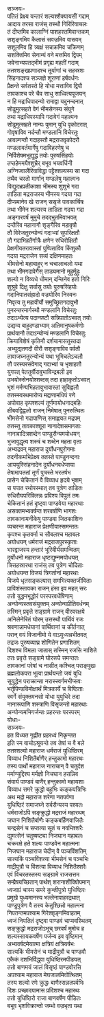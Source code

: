 सञ्जयः-  
पतितं प्रेक्ष्य यन्तारं शल्यश्शैक्यायसीं गदाम्  
आदाय तरसा राजंस् तस्थौ गिरिरिवाचलः  
तं दीप्तमिव कालाग्निं पाशहस्तमिवान्तकम्  
सशृङ्गमिव कैलासं सवज्रमिव वासवम्  
सशूलमिव हि त्र्यक्षं सचक्रमिव चक्रिणम्  
सशक्तिमिव सेनान्यं वने मत्तमिव द्विपम्  
जवेनाभ्यपतद्भीमं प्रगृह्य महतीं गदाम्  
ततश्शङ्खप्रणादश्च तूर्याणां च सहस्रशः  
सिंहनादश्च सञ्जज्ञे शूराणां हर्षवर्धनः  
प्रैक्षन्ते सर्वतस्ते हि योधा मत्ताविव द्विपौ  
तावकाश्च परे चैव साधु साध्वित्यपूजयन्  
न हि मद्राधिपादन्यो रामाद्वा यदुनन्दनात्  
सोढुमुत्सहते वेगं भीमसेनस्य संयुगे  
तथा मद्राधिपस्यापि गदावेगं महात्मनः  
सोढुमुत्सहते नान्यः पुमान् युधि वृकोदरात्  
गोवृषाविव नर्दन्तौ मण्डलानि विचेरतुः  
आवल्गन्तौ गदाहस्तौ मद्रराजवृकोदरौ  
मण्डलावर्तमार्गेषु गदाविहरणेषु च  
निर्विशेषमभूद्युद्धं तयोः पुरुषसिंहयोः  
तप्तहेममयैश्शुभ्रैर् बभूव भयवर्धिनी  
अग्निज्वालैरिवाविद्धा पट्टैश्शल्यस्य सा गदा  
तथैव चरतो मार्गान् मण्डलेषु महात्मनः  
विद्युदभ्रप्रतीकाशा भीमस्य शुशुभे गदा  
ताडिता मद्रराजस्य भीमस्य गदया गदा  
दीप्यमानेव खे राजन् ससृजे पावकार्चिषः  
तथा भीमेन शल्यस्य ताडिता गदया गदा  
अङ्गारवर्षं मुमुचे तदद्भुतमिवाभवत्  
दन्तैरिव महानागौ शृङ्गैरिव महावृषौ  
तौ विरेजतुरन्योन्यं गदाभ्यां सुपरिक्षतौ  
तौ गदाभिहतैर्गात्रैः क्षणेन रुधिरोक्षितौ  
प्रेक्षणीयतरावास्तां पुष्पिताविव किंशुकौ  
गदया मद्रराजेन सव्यं दक्षिणमाहतः  
भीमसेनो महाबाहुर् न चचालाचलो यथा  
तथा भीमगदावेगैस् ताड्यमानो मुहुर्मुहुः  
शल्यो न विव्यधे धीमान् दन्तिनेव हतो गिरिः  
शुश्रुवे दिक्षु सर्वासु तयोः पुरुषसिंहयोः  
गदानिपातसंह्रादो वज्रयोरिव निस्वनः  
निवृत्य तु महावीर्यौ समुच्छ्रितगदावुभौ  
पुनरन्तरमार्गस्थौ मण्डलानि विचेरतुः  
तदाऽभ्येत्य पदान्यष्टौ सन्निपातोऽभवत् तयोः  
उद्यम्य बाहुदण्डाभ्याम् अतिमानुषकर्मणोः  
प्रार्थयानौ तदाऽन्योन्यं मण्डलानि विचेरतुः  
क्रियाविशेषं कृतिनौ दर्शयामासतुस्तदा  
अभ्युद्यतगदौ वीरौ सशृङ्गाविव पर्वतौ  
तावाजघ्नतुरन्योन्यं यथा भूमिचलेऽचलौ  
तौ परस्परसंवेगाद् गदाभ्यां च भृशाहतौ  
युगपत् पेततुर्वीरावुभाविन्द्रबली इव  
उभयोस्सेनयोश्शब्दस् तदा हाहाकृतोऽभवत्  
भृशं मर्मण्यभिहतावुभावास्तां सुविह्वलौ  
ततस्स्वरथमारोप्य मद्राणामधिपं रणे  
अपोवाह कृपश्शल्यं तूर्णमायोधनाद्बहिः  
क्षीबवद्विह्वलो राजन् निमेषात् पुनरुत्थितः  
भीमसेनो गदापाणिस् समाह्वयत मद्रपम्  
ततस्तु तावकाश्शूरा नानादेशसमागताः  
नानावादित्रशब्देन पाण्डुसैन्यमयोधयन्  
भुजावुद्धृत्य शस्त्रं च शब्देन महता वृताः  
अभ्यद्रवन् महाराज दुर्योधनपुरोगमाः  
तदनीकमभिप्रेक्ष्य ततस्ते पाण्डुनन्दनाः  
आययुस्सिंहनादेन दुर्योधनवधेप्सया  
तेषामापततां तूर्णं पुत्रस्ते भरतर्षभ  
प्रासेन चेकितानं वै विव्याध हृदये भृशम्  
स पपात रथोपस्थात् तव पुत्रेण ताडितः  
रुधिरौघपरिक्लिन्नः प्रविश्य विपुलं तमः  
चेकितानं हतं दृष्ट्वा पाण्डवेया महारथाः  
असक्तमभ्यवर्षन्त शरवर्षाणि भागशः  
तावकानामनीकेषु पाण्डवा जितकाशिनः  
व्यचरन्त महाराज प्रेक्षणीयास्समन्ततः  
कृपश्च कृतवर्मा च सौबलश्च महाबलः  
अयोधयन् धर्मराजं मद्रराजपुरस्कृताः  
भारद्वाजस्य हन्तारं भूरिवीर्यसमन्वितम्  
दुर्योधनो महाराज धृष्टद्युम्नमयोधयत्  
त्रिसहस्रारथा राजंस् तव पुत्रेण चोदिताः  
अयोधयन्त विजयं त्रिगर्तानां महारथाः  
विजये धृतसङ्कल्पास् समभित्यक्तजीविताः  
प्राविशंस्तावका राजन् हंसा इव महत् सरः  
ततो युद्धमभूद्धोरं परस्परवधैषिणाम्  
अन्योन्यस्तवसंयुक्तम् अन्योन्यप्रीतिवर्धनम्  
तस्मिन् प्रवृत्ते सङ्ग्रामे राजन् वीरवरक्षये  
अनिलेनेरितं घोरम् उत्तस्थौ पार्थिवं रजः  
श्रवणान्नामधेयानां पार्थिवानां च कीर्तनात्  
परान् वयं विजानीमो ये वाऽयुध्यन्नभीतवत्  
तद्रजः पुरुषव्याघ्र शोणितेन प्रणाशितम्  
दिशश्च विमला जातास् तस्मिन् रजसि नाशिते  
ततः प्रवृत्ते सङ्ग्रामे घोररूपे समन्ततः  
तावकानां परेषां च नासीत् कश्चित् पराङ्मुखः  
ब्रह्मलोकपरा भूत्वा प्रार्थयन्तो जयं युधि  
सुयुद्धेन पराक्रान्ता नरास्स्वर्गमभीप्सवः  
भर्तृपिण्डविमोक्षार्थं मित्रकार्ये च विष्ठिताः  
स्वर्गे संयुक्तमनसो योधा युयुधिरे तदा  
नानारूपाणि शस्त्राणि विसृजन्तो महारथाः  
अन्योन्यमभिगर्जन्तः प्रहरन्तः परस्परम्  
योधाः-  
सञ्जयः-  
हत विध्यत गृह्णीत प्रहरध्वं निकृन्तत  
इति स्म वाचोऽश्रूयन्ते तव तेषां च वै बले  
ततश्शल्यो महाराज धर्मराजं युधिष्ठिरम्  
विव्याध निशितैर्बाणैर् हन्तुकामो महारथः  
तस्य पार्थो महाराज नाराचान् वै चतुर्दश  
मर्माण्युद्दिश्य मर्मज्ञो निचघान हसन्निव  
संवार्य पाण्डवं बाणैर् हन्तुकामो महायशाः  
विव्याध समरे क्रुद्धो बहुभिः कङ्कपत्रिभिः  
अथ मद्रो महाराज शरेणा नतपर्वणा  
युधिष्ठिरं समाजघ्ने सर्वसैन्यस्य पश्यतः  
धर्मराजोऽपि सङ्क्रुद्धो मद्रराजं महारथम्  
जघान निशितैर्बाणैः कङ्कबर्हिणवाजितैः  
चन्द्रसेनं च सप्तत्या सूतं च नवभिश्शरैः  
द्युमत्सेनं चतुष्षष्ट्या निजघान महाबलः  
चक्ररक्षे हते शल्यः पाण्डवेन महात्मना  
निजघान महाराज चेदीन् वै पञ्चविंशतिम्  
सात्यकिं पञ्चविंशत्या भीमसेनं च पञ्चभिः  
माद्रीपुत्रौ च विंशत्या विव्याध निशितैश्शरैः  
एवं विचरतस्तस्य सङ्ग्रामे राजसत्तम  
सम्प्रैषयच्छितान् पार्थश् शरानाशीविषोपमान्  
ध्वजाग्रं चास्य समरे कुन्तीपुत्रो युधिष्ठिरः  
प्रमुखे युध्यमानस्य भल्लेनापाहरद्रथात्  
पाण्डुपुत्रेण वै तस्य केतुश्छिन्नो महात्मना  
निपतन्तमपश्याम गिरेश्शृङ्गमिवाहतम्  
ध्वजं निपतितं दृष्ट्वा पाण्डवं चाप्यवस्थितम्  
सङ्क्रुद्धो मद्रराजोऽभूच् छरवर्षं मुमोच ह  
शल्यस्सायकवर्षेण पर्जन्य इव वृष्टिमान्  
अभ्यवर्षदमेयात्मा क्षत्रियं क्षत्रियर्षभः  
सात्यकिं भीमसेनं च माद्रीपुत्रौ च पाण्डवौ  
एकैकं दशभिर्विद्ध्वा युधिष्ठिरमपीडयत्  
ततो बाणमयं जालं विसृष्ठं पाण्डवोरसि  
अपश्याम महाराज मेघजालमिवोत्थितम्  
तस्य शल्यो रणे क्रुद्धः बाणैस्सन्नतपर्वभिः  
दिशः प्रच्छादयामास प्रदिशश्च महारथः  
ततो युधिष्ठिरो राजा बाणवर्षेण पीडितः  
बभूव भृशविक्रान्तो जम्भो वज्रभृता यथा  
